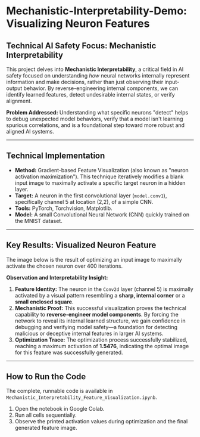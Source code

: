 # Mechanistic-Interpretability-Demo: Visualizing Neuron Features

##  Technical AI Safety Focus: Mechanistic Interpretability

This project delves into **Mechanistic Interpretability**, a critical field in AI safety focused on understanding *how* neural networks internally represent information and make decisions, rather than just observing their input-output behavior. By reverse-engineering internal components, we can identify learned features, detect undesirable internal states, or verify alignment.

**Problem Addressed:** Understanding what specific neurons "detect" helps to debug unexpected model behaviors, verify that a model isn't learning spurious correlations, and is a foundational step toward more robust and aligned AI systems.

---

##  Technical Implementation

* **Method:** Gradient-based Feature Visualization (also known as "neuron activation maximization"). This technique iteratively modifies a blank input image to maximally activate a specific target neuron in a hidden layer.
* **Target:** A neuron in the first convolutional layer (`model.conv1`), specifically channel 5 at location (2,2), of a simple CNN.
* **Tools:** PyTorch, Torchvision, Matplotlib.
* **Model:** A small Convolutional Neural Network (CNN) quickly trained on the MNIST dataset.

---

##  Key Results: Visualized Neuron Feature

The image below is the result of optimizing an input image to maximally activate the chosen neuron over 400 iterations.


**Observation and Interpretability Insight:**

1.  **Feature Identity:** The neuron in the `Conv2d` layer (channel 5) is maximally activated by a visual pattern resembling a **sharp, internal corner** or a **small enclosed square**.
2.  **Mechanistic Proof:** This successful visualization proves the technical capability to **reverse-engineer model components**. By forcing the network to reveal its internal learned structure, we gain confidence in debugging and verifying model safety—a foundation for detecting malicious or deceptive internal features in larger AI systems.
3.  **Optimization Trace:** The optimization process successfully stabilized, reaching a maximum activation of **1.5476**, indicating the optimal image for this feature was successfully generated.
---

##  How to Run the Code

The complete, runnable code is available in `Mechanistic_Interpretability_Feature_Visualization.ipynb`.

1.  Open the notebook in Google Colab.
2.  Run all cells sequentially.
3.  Observe the printed activation values during optimization and the final generated feature image.
